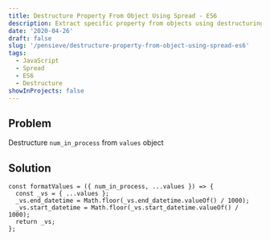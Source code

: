 ```yaml
---
title: Destructure Property From Object Using Spread - ES6
description: Extract specific property from objects using destructuring method in ECMAScript
date: '2020-04-26'
draft: false
slug: '/pensieve/destructure-property-from-object-using-spread-es6'
tags:
  - JavaScript
  - Spread
  - ES6
  - Destructure
showInProjects: false
---
```


## Problem
Destructure `num_in_process` from `values` object


## Solution

```js:title=Javascript/ES6
const formatValues = ({ num_in_process, ...values }) => {
  const _vs = { ...values };
  _vs.end_datetime = Math.floor(_vs.end_datetime.valueOf() / 1000);
  _vs.start_datetime = Math.floor(_vs.start_datetime.valueOf() / 1000);
  return _vs;
};
```
